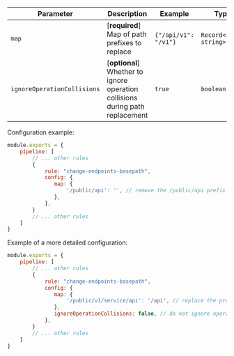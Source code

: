 | Parameter                    | Description                                                              | Example               | Typing                | Default |
|-----------------------------|-----------------------------------------------------------------------|----------------------|--------------------------|-----------|
| `map`                       | [**required**] Map of path prefixes to replace                                     | `{"/api/v1": "/v1"}` | `Record<string, string>` | `{}`      |
| `ignoreOperationCollisions` | [**optional**] Whether to ignore operation collisions during path replacement | `true`               | `boolean`                | `false`        |


Configuration example:

```js
module.exports = {
    pipeline: [
        // ... other rules
        {
            rule: "change-endpoints-basepath",
            config: {
               map: { 
                   '/public/api': '', // remove the /public/api prefix from all paths
               },
            },
        }
        // ... other rules
    ]
}
```

Example of a more detailed configuration:

```js
module.exports = {
    pipeline: [
        // ... other rules
        {
            rule: "change-endpoints-basepath",
            config: {
               map: { 
                   '/public/v1/service/api': '/api', // replace the prefix /public/v1/service/api with /api
               }, 
               ignoreOperationCollisions: false, // do not ignore operation conflicts when replacing paths
            },
        }
        // ... other rules
    ]
}
``` 